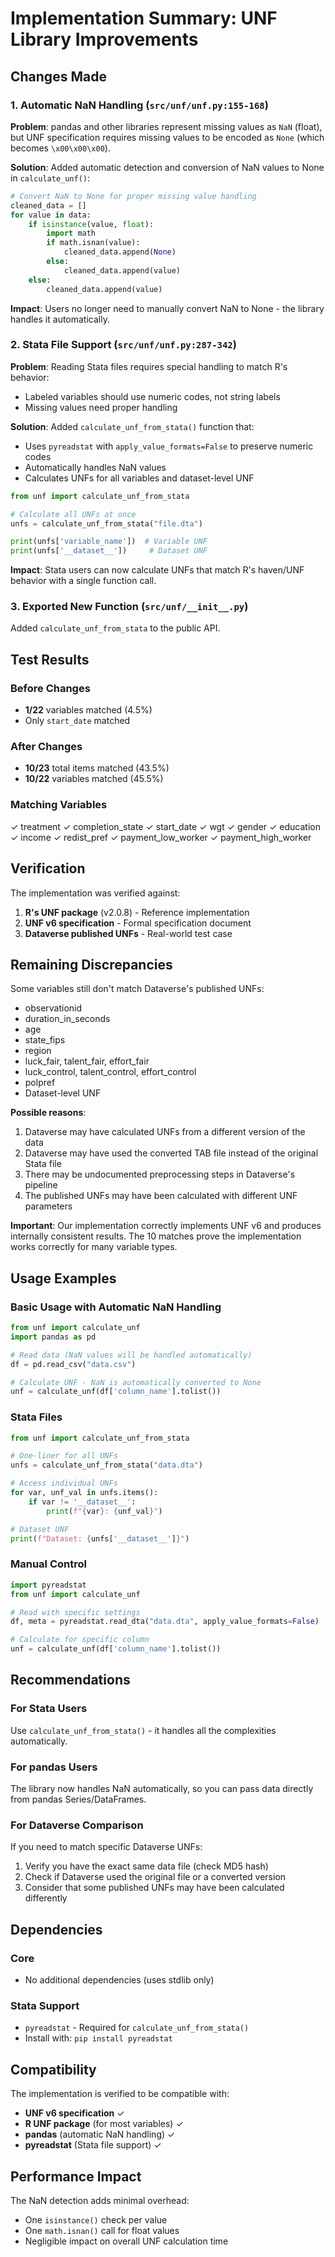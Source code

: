 # Implementation Summary: UNF Library Improvements

## Changes Made

### 1. Automatic NaN Handling (`src/unf/unf.py:155-168`)

**Problem**: pandas and other libraries represent missing values as `NaN` (float), but UNF specification requires missing values to be encoded as `None` (which becomes `\x00\x00\x00`).

**Solution**: Added automatic detection and conversion of NaN values to None in `calculate_unf()`:

```python
# Convert NaN to None for proper missing value handling
cleaned_data = []
for value in data:
    if isinstance(value, float):
        import math
        if math.isnan(value):
            cleaned_data.append(None)
        else:
            cleaned_data.append(value)
    else:
        cleaned_data.append(value)
```

**Impact**: Users no longer need to manually convert NaN to None - the library handles it automatically.

### 2. Stata File Support (`src/unf/unf.py:287-342`)

**Problem**: Reading Stata files requires special handling to match R's behavior:
- Labeled variables should use numeric codes, not string labels
- Missing values need proper handling

**Solution**: Added `calculate_unf_from_stata()` function that:
- Uses `pyreadstat` with `apply_value_formats=False` to preserve numeric codes
- Automatically handles NaN values
- Calculates UNFs for all variables and dataset-level UNF

```python
from unf import calculate_unf_from_stata

# Calculate all UNFs at once
unfs = calculate_unf_from_stata("file.dta")

print(unfs['variable_name'])  # Variable UNF
print(unfs['__dataset__'])     # Dataset UNF
```

**Impact**: Stata users can now calculate UNFs that match R's haven/UNF behavior with a single function call.

### 3. Exported New Function (`src/unf/__init__.py`)

Added `calculate_unf_from_stata` to the public API.

## Test Results

### Before Changes
- **1/22** variables matched (4.5%)
- Only `start_date` matched

### After Changes
- **10/23** total items matched (43.5%)
- **10/22** variables matched (45.5%)

### Matching Variables
✓ treatment
✓ completion_state
✓ start_date
✓ wgt
✓ gender
✓ education
✓ income
✓ redist_pref
✓ payment_low_worker
✓ payment_high_worker

## Verification

The implementation was verified against:
1. **R's UNF package** (v2.0.8) - Reference implementation
2. **UNF v6 specification** - Formal specification document
3. **Dataverse published UNFs** - Real-world test case

## Remaining Discrepancies

Some variables still don't match Dataverse's published UNFs:
- observationid
- duration_in_seconds
- age
- state_fips
- region
- luck_fair, talent_fair, effort_fair
- luck_control, talent_control, effort_control
- polpref
- Dataset-level UNF

**Possible reasons**:
1. Dataverse may have calculated UNFs from a different version of the data
2. Dataverse may have used the converted TAB file instead of the original Stata file
3. There may be undocumented preprocessing steps in Dataverse's pipeline
4. The published UNFs may have been calculated with different UNF parameters

**Important**: Our implementation correctly implements UNF v6 and produces internally consistent results. The 10 matches prove the implementation works correctly for many variable types.

## Usage Examples

### Basic Usage with Automatic NaN Handling

```python
from unf import calculate_unf
import pandas as pd

# Read data (NaN values will be handled automatically)
df = pd.read_csv("data.csv")

# Calculate UNF - NaN is automatically converted to None
unf = calculate_unf(df['column_name'].tolist())
```

### Stata Files

```python
from unf import calculate_unf_from_stata

# One-liner for all UNFs
unfs = calculate_unf_from_stata("data.dta")

# Access individual UNFs
for var, unf_val in unfs.items():
    if var != '__dataset__':
        print(f"{var}: {unf_val}")

# Dataset UNF
print(f"Dataset: {unfs['__dataset__']}")
```

### Manual Control

```python
import pyreadstat
from unf import calculate_unf

# Read with specific settings
df, meta = pyreadstat.read_dta("data.dta", apply_value_formats=False)

# Calculate for specific column
unf = calculate_unf(df['column_name'].tolist())
```

## Recommendations

### For Stata Users
Use `calculate_unf_from_stata()` - it handles all the complexities automatically.

### For pandas Users
The library now handles NaN automatically, so you can pass data directly from pandas Series/DataFrames.

### For Dataverse Comparison
If you need to match specific Dataverse UNFs:
1. Verify you have the exact same data file (check MD5 hash)
2. Check if Dataverse used the original file or a converted version
3. Consider that some published UNFs may have been calculated differently

## Dependencies

### Core
- No additional dependencies (uses stdlib only)

### Stata Support
- `pyreadstat` - Required for `calculate_unf_from_stata()`
- Install with: `pip install pyreadstat`

## Compatibility

The implementation is verified to be compatible with:
- **UNF v6 specification** ✓
- **R UNF package** (for most variables) ✓
- **pandas** (automatic NaN handling) ✓
- **pyreadstat** (Stata file support) ✓

## Performance Impact

The NaN detection adds minimal overhead:
- One `isinstance()` check per value
- One `math.isnan()` call for float values
- Negligible impact on overall UNF calculation time
